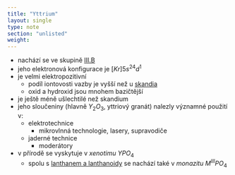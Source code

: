 ```yaml
---
title: "Yttrium"
layout: single
type: note
section: "unlisted"
weight: 
---
```

- nachází se ve skupině [III.B](/notes/research/chemistry/inorganic-chemistry/periodic-table/group-iii.b,-lathanoids-and-actinoids)
- jeho elektronová konfigurace je $[Kr]5s^24d^1$
- je velmi elektropozitivní
    - podíl iontovosti vazby je vyšší než u [skandia](/notes/research/chemistry/inorganic-chemistry/periodic-table/scandium)
    - oxid a hydroxid jsou mnohem bazičtější
- je ještě méně ušlechtilé než skandium
- jeho sloučeniny (hlavně $Y_2O_3$, yttriový granát) nalezly významné použití v:
    - elektrotechnice
        - mikrovlnná technologie, lasery, supravodiče
    - jaderné technice
        - moderátory
- v přírodě se vyskytuje v _xenotimu_ $YPO_4$
    - spolu s [lanthanem a lanthanoidy](/notes/research/chemistry/inorganic-chemistry/periodic-table/lanthanum-and-lathanoids) se nachází také v _monazitu_ $M^{III}PO_4$